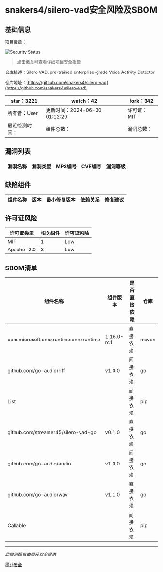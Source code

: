 # snakers4/silero-vad安全风险及SBOM

## 基础信息

项目徽章：

[![Security Status](https://www.murphysec.com/platform3/v31/badge/1807125829450231808.svg)](https://www.murphysec.com/console/report/1807125590580424704/1807125829450231808)

> 点击徽章可查看详细项目安全报告

仓库描述：Silero VAD: pre-trained enterprise-grade Voice Activity Detector

仓库地址：[https://github.com/snakers4/silero-vad](https://github.com/snakers4/silero-vad)

| star：3221 | watch：42 | fork：342 |
| ----------- | -------------- | ------------ |
| 所有者：User | 更新时间：2024-06-30 01:12:20 | 许可证：MIT |
| 最近检测时间： | 组件总数： | 漏洞总数： |




## 漏洞列表

| 漏洞名称 | 漏洞类型 | MPS编号 | CVE编号 | 漏洞等级 |
| ------- | ------ | ------- | ------ | ----- |





## 缺陷组件

| 组件名称 | 版本 | 最小修复版本 | 依赖关系 | 修复建议 |
| -------- | ---- | ------------ | -------- | -------- |





## 许可证风险

| 许可证类型 | 相关组件 | 许可证风险 |
| ---------- | -------- | ---------- |
|MIT|1|Low|
|Apache-2.0|3|Low|




## SBOM清单

| 组件名称 | 组件版本 | 是否直接依赖 | 仓库 |
| -------- | -------- | ------------ | ---- |
|com.microsoft.onnxruntime:onnxruntime|1.16.0-rc1|直接依赖|maven|
|github.com/go-audio/riff|v1.0.0|间接依赖|go|
|List||间接依赖|pip|
|github.com/streamer45/silero-vad-go|v0.1.0|直接依赖|go|
|github.com/go-audio/audio|v1.0.0|间接依赖|go|
|github.com/go-audio/wav|v1.1.0|直接依赖|go|
|Callable||间接依赖|pip|


------

*此检测报告由墨菲安全提供*

[墨菲安全](www.murphysec.com)